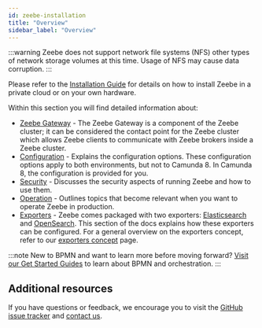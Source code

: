 ```yaml
---
id: zeebe-installation
title: "Overview"
sidebar_label: "Overview"
---
```


:::warning
Zeebe does not support network file systems (NFS) other types of network storage volumes at this time. Usage of NFS may cause data corruption.
:::

Please refer to the [Installation Guide](/self-managed/platform-deployment/overview.md) for details on how to install Zeebe in a private cloud or on your own hardware.

Within this section you will find detailed information about:

- [Zeebe Gateway](zeebe-gateway/zeebe-gateway-overview.md) - The Zeebe Gateway is a component of the Zeebe cluster; it can be considered the contact point for the Zeebe cluster which allows Zeebe clients to communicate with Zeebe brokers inside a Zeebe cluster.
- [Configuration](configuration/configuration.md) - Explains the configuration options. These configuration options apply to both environments, but not to Camunda 8. In Camunda 8, the configuration is provided for you.
- [Security](security/security.md) - Discusses the security aspects of running Zeebe and how to use them.
- [Operation](operations/zeebe-in-production.md) - Outlines topics that become relevant when you want to operate Zeebe in production.
- [Exporters](exporters/exporters.md) - Zeebe comes packaged with two exporters: [Elasticsearch](exporters/elasticsearch-exporter.md) and [OpenSearch](exporters/opensearch-exporter.md). This section of the docs explains how these exporters can be configured. For a general overview on the exporters concept, refer to our [exporters concept](/self-managed/concepts/exporters.md) page.

:::note
New to BPMN and want to learn more before moving forward? [Visit our Get Started Guides](/docs/guides/getting-started/) to learn about BPMN and orchestration.
:::

## Additional resources

If you have questions or feedback, we encourage you to visit the [GitHub issue tracker](https://github.com/camunda/camunda/issues) and [contact us](/reference/contact.md).
